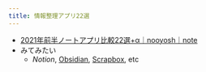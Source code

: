 ```yaml
---
title: 情報整理アプリ22選
---
```


* [2021年前半ノートアプリ比較22選+α｜nooyosh｜note](https://note.com/nooyosh/n/nc97d8b3c26c1)
* みてみたい
  * *Notion*, [Obsidian](Obsidian.md), [Scrapbox](Scrapbox.md), etc
